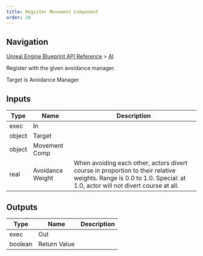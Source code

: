```yaml
---
title: Register Movement Component
order: 26
---
```

## Navigation

[Unreal Engine Blueprint API Reference](https://dev.epicgames.com/documentation/en-us/unreal-engine/BlueprintAPI) > [AI](https://dev.epicgames.com/documentation/en-us/unreal-engine/BlueprintAPI/AI)

Register with the given avoidance manager.

Target is Avoidance Manager

## Inputs

| Type | Name | Description |
| --- | --- | --- |
| exec | In |  |
| object | Target |  |
| object | Movement Comp |  |
| real | Avoidance Weight | When avoiding each other, actors divert course in proportion to their relative weights. Range is 0.0 to 1.0. Special: at 1.0, actor will not divert course at all. |

## Outputs

| Type | Name | Description |
| --- | --- | --- |
| exec | Out |  |
| boolean | Return Value |  |
